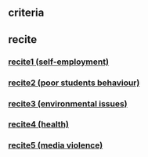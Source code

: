 ## criteria

## recite

### [recite1 (self-employment)](writing/recite1.md)
### [recite2 (poor students behaviour)](writing/recite2.md)
### [recite3 (environmental issues)](writing/recite3.md)
### [recite4 (health)](writing/recite4.md)
### [recite5 (media violence)](writing/recite5.md)